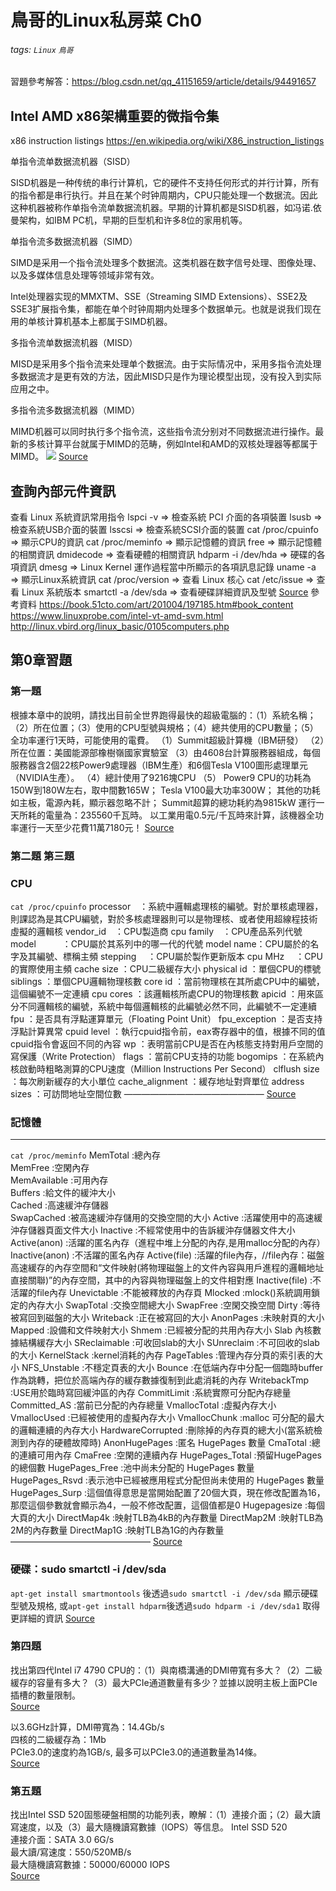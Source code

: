 # 鳥哥的Linux私房菜 Ch0
###### tags: `Linux` `鳥哥`
習題參考解答：https://blog.csdn.net/qq_41151659/article/details/94491657
## Intel AMD x86架構重要的微指令集
x86 instruction listings
https://en.wikipedia.org/wiki/X86_instruction_listings

单指令流单数据流机器（SISD）

SISD机器是一种传统的串行计算机，它的硬件不支持任何形式的并行计算，所有的指令都是串行执行。并且在某个时钟周期内，CPU只能处理一个数据流。因此这种机器被称作单指令流单数据流机器。早期的计算机都是SISD机器，如冯诺.依曼架构，如IBM PC机，早期的巨型机和许多8位的家用机等。

单指令流多数据流机器（SIMD）

SIMD是采用一个指令流处理多个数据流。这类机器在数字信号处理、图像处理、以及多媒体信息处理等领域非常有效。

Intel处理器实现的MMXTM、SSE（Streaming SIMD Extensions）、SSE2及SSE3扩展指令集，都能在单个时钟周期内处理多个数据单元。也就是说我们现在用的单核计算机基本上都属于SIMD机器。

多指令流单数据流机器（MISD）

MISD是采用多个指令流来处理单个数据流。由于实际情况中，采用多指令流处理多数据流才是更有效的方法，因此MISD只是作为理论模型出现，没有投入到实际应用之中。

多指令流多数据流机器（MIMD）

MIMD机器可以同时执行多个指令流，这些指令流分别对不同数据流进行操作。最新的多核计算平台就属于MIMD的范畴，例如Intel和AMD的双核处理器等都属于MIMD。
![](https://i.imgur.com/LDdZavK.png)
[Source](https://zh.wikipedia.org/wiki/%E8%B2%BB%E6%9E%97%E5%88%86%E9%A1%9E%E6%B3%95)


## 查詢內部元件資訊
查看 Linux 系統資訊常用指令
lspci -v => 檢查系統 PCI 介面的各項裝置
lsusb => 檢查系統USB介面的裝置
lsscsi => 檢查系統SCSI介面的裝置
cat /proc/cpuinfo => 顯示CPU的資訊
cat /proc/meminfo => 顯示記憶體的資訊
free => 顯示記憶體的相關資訊
dmidecode => 查看硬體的相關資訊
hdparm -i /dev/hda => 硬碟的各項資訊
dmesg => Linux Kernel 運作過程當中所顯示的各項訊息記錄
uname -a => 顯示Linux系統資訊
cat /proc/version => 查看 Linux 核心
cat /etc/issue => 查看 Linux 系統版本
smartctl -a /dev/sda => 查看硬碟詳細資訊及型號
[Source](https://taiwanwolf.blogspot.com/2009/02/linux.html)
參考資料
https://book.51cto.com/art/201004/197185.htm#book_content
https://www.linuxprobe.com/intel-vt-amd-svm.html
http://linux.vbird.org/linux_basic/0105computers.php

## 第0章習題
### 第一題
根據本章中的說明，請找出目前全世界跑得最快的超級電腦的：（1）系統名稱；（2）所在位置；（3）使用的CPU型號與規格；（4）總共使用的CPU數量；（5）全功率運行1天時，可能使用的電費。
（1）Summit超級計算機（IBM研發）
（2）所在位置：美國能源部橡樹嶺國家實驗室
（3）由4608台計算服務器組成，每個服務器含2個22核Power9處理器（IBM生產）和6個Tesla V100圖形處理單元（NVIDIA生產）。
（4）總計使用了9216塊CPU
（5） Power9 CPU的功耗為150W到180W左右，取中間數165W；
Tesla V100最大功率300W；
其他的功耗如主板，電源內耗，顯示器忽略不計；
Summit超算的總功耗約為9815kW
運行一天所耗的電量為：235560千瓦時。
以工業用電0.5元/千瓦時來計算，該機器全功率運行一天至少花費11萬7180元！
[Source](https://blog.csdn.net/weixin_42188287/article/details/114262758)
### 第二題 第三題

### CPU
`cat /proc/cpuinfo`
processor　：系統中邏輯處理核的編號。對於單核處理器，則課認為是其CPU編號，對於多核處理器則可以是物理核、或者使用超線程技術虛擬的邏輯核
vendor_id　：CPU製造商
cpu family　：CPU產品系列代號
model　　　：CPU屬於其系列中的哪一代的代號
model name：CPU屬於的名字及其編號、標稱主頻
stepping　 ：CPU屬於製作更新版本
cpu MHz　 ：CPU的實際使用主頻
cache size ：CPU二級緩存大小
physical id ：單個CPU的標號
siblings ：單個CPU邏輯物理核數
core id ：當前物理核在其所處CPU中的編號，這個編號不一定連續
cpu cores ：該邏輯核所處CPU的物理核數
apicid ：用來區分不同邏輯核的編號，系統中每個邏輯核的此編號必然不同，此編號不一定連續
fpu ：是否具有浮點運算單元（Floating Point Unit）
fpu_exception ：是否支持浮點計算異常
cpuid level ：執行cpuid指令前，eax寄存器中的值，根據不同的值cpuid指令會返回不同的內容
wp ：表明當前CPU是否在內核態支持對用戶空間的寫保護（Write Protection）
flags ：當前CPU支持的功能
bogomips ：在系統內核啟動時粗略測算的CPU速度（Million Instructions Per Second）
clflush size ：每次刷新緩存的大小單位
cache_alignment ：緩存地址對齊單位
address sizes ：可訪問地址空間位數
————————————————
[Source](https://blog.csdn.net/oy5348/article/details/84112396)

### 記憶體
-------------------------------
`cat /proc/meminfo`
MemTotal :總內存  
MemFree :空閑內存  
MemAvailable :可用內存  
Buffers :給文件的緩沖大小  
Cached :高速緩沖存儲器  
SwapCached :被高速緩沖存儲用的交換空間的大小
Active :活躍使用中的高速緩沖存儲器頁面文件大小
Inactive :不經常使用中的告訴緩沖存儲器文件大小
Active(anon) :活躍的匿名內存（進程中堆上分配的內存,是用malloc分配的內存）
Inactive(anon) :不活躍的匿名內存
Active(file) :活躍的file內存，//file內存：磁盤高速緩存的內存空間和“文件映射(將物理磁盤上的文件內容與用戶進程的邏輯地址直接關聯)”的內存空間，其中的內容與物理磁盤上的文件相對應
Inactive(file) :不活躍的file內存
Unevictable :不能被釋放的內存頁
Mlocked :mlock()系統調用鎖定的內存大小
SwapTotal :交換空間總大小
SwapFree :空閑交換空間
Dirty :等待被寫回到磁盤的大小
Writeback :正在被寫回的大小
AnonPages :未映射頁的大小
Mapped :設備和文件映射大小
Shmem :已經被分配的共用內存大小
Slab 內核數據結構緩存大小
SReclaimable :可收回slab的大小
SUnreclaim :不可回收的slab的大小
KernelStack :kernel消耗的內存
PageTables :管理內存分頁的索引表的大小
NFS_Unstable :不穩定頁表的大小
Bounce :在低端內存中分配一個臨時buffer作為跳轉，把位於高端內存的緩存數據復制到此處消耗的內存
WritebackTmp :USE用於臨時寫回緩沖區的內存
CommitLimit :系統實際可分配內存總量
Committed_AS :當前已分配的內存總量
VmallocTotal :虛擬內存大小
VmallocUsed :已經被使用的虛擬內存大小
VmallocChunk :malloc 可分配的最大的邏輯連續的內存大小
HardwareCorrupted :刪除掉的內存頁的總大小(當系統檢測到內存的硬體故障時)
AnonHugePages :匿名 HugePages 數量
CmaTotal :總的連續可用內存
CmaFree :空閑的連續內存
HugePages_Total :預留HugePages的總個數 
HugePages_Free :池中尚未分配的 HugePages 數量
HugePages_Rsvd :表示池中已經被應用程式分配但尚未使用的 HugePages 數量
HugePages_Surp :這個值得意思是當開始配置了20個大頁，現在修改配置為16，那麼這個參數就會顯示為4，一般不修改配置，這個值都是0
Hugepagesize :每個大頁的大小
DirectMap4k :映射TLB為4kB的內存數量
DirectMap2M :映射TLB為2M的內存數量
DirectMap1G :映射TLB為1G的內存數量
————————————————
[Source](https://blog.csdn.net/shardy0/article/details/113994687)
### 硬碟：sudo smartctl -i /dev/sda 
`apt-get install smartmontools` 後透過`sudo smartctl -i /dev/sda` 顯示硬碟型號及規格,
或`apt-get install hdparm`後透過`sudo hdparm -i /dev/sda1` 取得更詳細的資訊
[Source](https://blog.longwin.com.tw/2014/02/linux-query-hardware-2014/)

### 第四題
找出第四代Intel i7 4790 CPU的：（1）與南橋溝通的DMI帶寬有多大？（2）二級緩存的容量有多大？（3）最大PCIe通道數量有多少？並據以說明主板上面PCIe插槽的數量限制。  
[Source](https://www.techpowerup.com/cpu-specs/core-i7-9700.c2183)  

以3.6GHz計算，DMI帶寬為：14.4Gb/s  
四核的二級緩存為：1Mb  
PCIe3.0的速度約為1GB/s, 最多可以PCIe3.0的通道數量為14條。  
[Source](https://blog.csdn.net/weixin_42188287/article/details/114262758)
### 第五題
找出Intel SSD 520固態硬盤相關的功能列表，瞭解：（1）連接介面；（2）最大讀寫速度，以及（3）最大隨機讀寫數據（IOPS）等信息。
Intel SSD 520  
連接介面：SATA 3.0 6G/s  
最大讀/寫速度：550/520MB/s  
最大隨機讀寫數據：50000/60000 IOPS  
[Source](https://blog.csdn.net/weixin_42188287/article/details/114262758)
